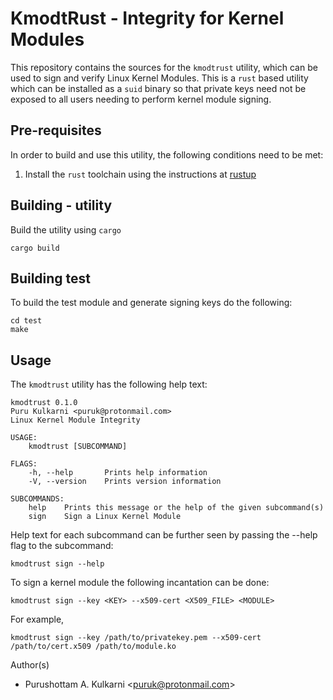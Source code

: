 # KmodtRust - Integrity for Kernel Modules

This repository contains the sources for the ``kmodtrust`` utility, which can
be used to sign and verify Linux Kernel Modules. This is a `rust` based utility
which can be installed as a `suid` binary so that private keys need not be
exposed to all users needing to perform kernel module signing.

## Pre-requisites

In order to build and use this utility, the following conditions need
to be met:

1. Install the `rust` toolchain using the instructions at [rustup](https://rustup.rs/)

## Building - utility

Build the utility using `cargo`

```
cargo build
```

## Building test

To build the test module and generate signing keys do the following:

```
cd test
make
```

## Usage

The `kmodtrust` utility has the following help text:

```
kmodtrust 0.1.0
Puru Kulkarni <puruk@protonmail.com>
Linux Kernel Module Integrity

USAGE:
    kmodtrust [SUBCOMMAND]

FLAGS:
    -h, --help       Prints help information
    -V, --version    Prints version information

SUBCOMMANDS:
    help    Prints this message or the help of the given subcommand(s)
    sign    Sign a Linux Kernel Module
```

Help text for each subcommand can be further seen by passing the --help
flag to the subcommand:

```
kmodtrust sign --help
```

To sign a kernel module the following incantation can be done:

```
kmodtrust sign --key <KEY> --x509-cert <X509_FILE> <MODULE>
```

For example,

```
kmodtrust sign --key /path/to/privatekey.pem --x509-cert /path/to/cert.x509 /path/to/module.ko
```

Author(s)

* Purushottam A. Kulkarni <<puruk@protonmail.com>>